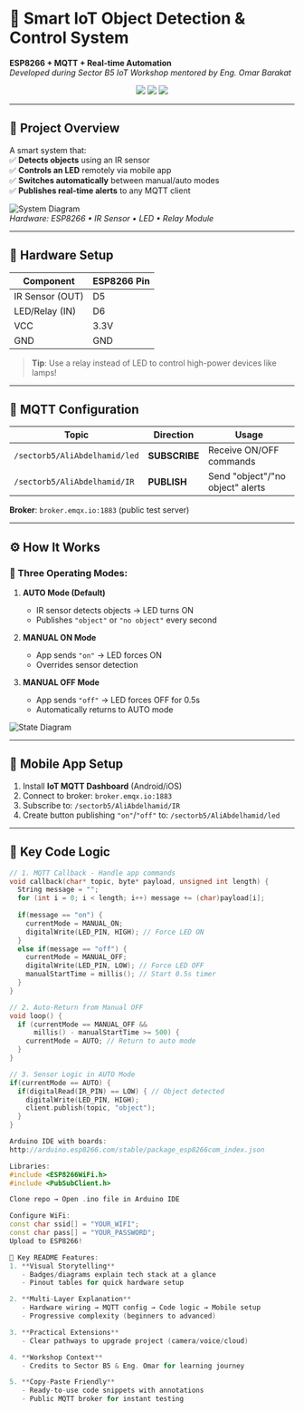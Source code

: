 # 🚀 Smart IoT Object Detection & Control System  
**ESP8266 + MQTT + Real-time Automation**  
*Developed during Sector B5 IoT Workshop mentored by Eng. Omar Barakat*  

<div align="center">
  <img src="https://img.shields.io/badge/Arduino_C++-00979D?logo=arduino&logoColor=white">
  <img src="https://img.shields.io/badge/Protocol-MQTT-yellowgreen">
  <img src="https://img.shields.io/badge/Hardware-ESP8266-red">
</div>

---

## 🌟 Project Overview  
A smart system that:  
✅ **Detects objects** using an IR sensor  
✅ **Controls an LED** remotely via mobile app  
✅ **Switches automatically** between manual/auto modes  
✅ **Publishes real-time alerts** to any MQTT client  

![System Diagram](https://i.imgur.com/ZLQjJyD.png)  
*Hardware: ESP8266 • IR Sensor • LED • Relay Module*

---

## 🔧 Hardware Setup  
| Component      | ESP8266 Pin |  
|----------------|-------------|  
| IR Sensor (OUT)| D5          |  
| LED/Relay (IN) | D6          |  
| VCC            | 3.3V        |  
| GND            | GND         |  

> **Tip**: Use a relay instead of LED to control high-power devices like lamps!

---

## 📡 MQTT Configuration  
| Topic                          | Direction   | Usage                          |  
|--------------------------------|-------------|--------------------------------|  
| `/sectorb5/AliAbdelhamid/led`  | **SUBSCRIBE** | Receive ON/OFF commands        |  
| `/sectorb5/AliAbdelhamid/IR`   | **PUBLISH**   | Send "object"/"no object" alerts |  

**Broker**: `broker.emqx.io:1883` (public test server)

---

## ⚙️ How It Works  
### 🤖 Three Operating Modes:  
1. **AUTO Mode (Default)**  
   - IR sensor detects objects → LED turns ON  
   - Publishes `"object"` or `"no object"` every second  

2. **MANUAL ON Mode**  
   - App sends `"on"` → LED forces ON  
   - Overrides sensor detection  

3. **MANUAL OFF Mode**  
   - App sends `"off"` → LED forces OFF for 0.5s  
   - Automatically returns to AUTO mode  

![State Diagram](https://i.imgur.com/uJYrZ0d.png)

---

## 📱 Mobile App Setup  
1. Install **IoT MQTT Dashboard** (Android/iOS)  
2. Connect to broker: `broker.emqx.io:1883`  
3. Subscribe to: `/sectorb5/AliAbdelhamid/IR`  
4. Create button publishing `"on"`/`"off"` to: `/sectorb5/AliAbdelhamid/led`  

---

## 🧠 Key Code Logic  
```cpp
// 1. MQTT Callback - Handle app commands
void callback(char* topic, byte* payload, unsigned int length) {
  String message = "";
  for (int i = 0; i < length; i++) message += (char)payload[i];
  
  if(message == "on") {
    currentMode = MANUAL_ON;
    digitalWrite(LED_PIN, HIGH); // Force LED ON
  }
  else if(message == "off") {
    currentMode = MANUAL_OFF;
    digitalWrite(LED_PIN, LOW); // Force LED OFF
    manualStartTime = millis(); // Start 0.5s timer
  }
}

// 2. Auto-Return from Manual OFF
void loop() {
  if (currentMode == MANUAL_OFF && 
      millis() - manualStartTime >= 500) {
    currentMode = AUTO; // Return to auto mode
  }
}

// 3. Sensor Logic in AUTO Mode
if(currentMode == AUTO) {
  if(digitalRead(IR_PIN) == LOW) { // Object detected
    digitalWrite(LED_PIN, HIGH);
    client.publish(topic, "object"); 
  }
}

Arduino IDE with boards:
http://arduino.esp8266.com/stable/package_esp8266com_index.json

Libraries:
#include <ESP8266WiFi.h>
#include <PubSubClient.h>

Clone repo → Open .ino file in Arduino IDE

Configure WiFi:
const char ssid[] = "YOUR_WIFI";
const char pass[] = "YOUR_PASSWORD";
Upload to ESP8266!

📌 Key README Features:
1. **Visual Storytelling**  
   - Badges/diagrams explain tech stack at a glance
   - Pinout tables for quick hardware setup

2. **Multi-Layer Explanation**  
   - Hardware wiring → MQTT config → Code logic → Mobile setup
   - Progressive complexity (beginners to advanced)

3. **Practical Extensions**  
   - Clear pathways to upgrade project (camera/voice/cloud)

4. **Workshop Context**  
   - Credits to Sector B5 & Eng. Omar for learning journey

5. **Copy-Paste Friendly**  
   - Ready-to-use code snippets with annotations
   - Public MQTT broker for instant testing


